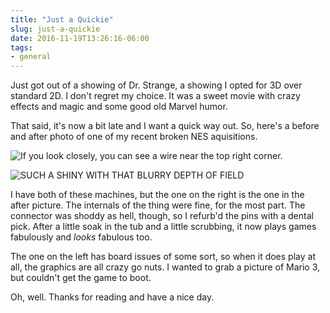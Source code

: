 ```yaml
---
title: "Just a Quickie"
slug: just-a-quickie
date: 2016-11-19T13:26:16-06:00
tags:
- general
---
```

Just got out of a showing of Dr. Strange, a showing I opted for 3D over standard 2D. I don't regret my choice. It was a sweet movie with crazy effects and magic and some good old Marvel humor.

That said, it's now a bit late and I want a quick way out. So, here's a before and after photo of one of my recent broken NES aquisitions.

![](http://i.imgur.com/kW0U3hu.jpg "If you look closely, you can see a wire near the top right corner.")

![](http://i.imgur.com/3Z3i8qw.jpg "SUCH A SHINY WITH THAT BLURRY DEPTH OF FIELD")

I have both of these machines, but the one on the right is the one in the after picture. The internals of the thing were fine, for the most part. The connector was shoddy as hell, though, so I refurb'd the pins with a dental pick. After a little soak in the tub and a little scrubbing, it now plays games fabulously and _looks_ fabulous too.

The one on the left has board issues of some sort, so when it does play at all, the graphics are all crazy go nuts. I wanted to grab a picture of Mario 3, but couldn't get the game to boot.

Oh, well. Thanks for reading and have a nice day.
